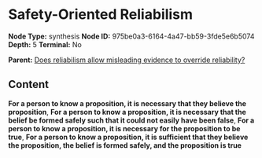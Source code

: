 # Safety-Oriented Reliabilism

**Node Type:** synthesis
**Node ID:** 975be0a3-6164-4a47-bb59-3fde5e6b5074
**Depth:** 5
**Terminal:** No

**Parent:** [Does reliabilism allow misleading evidence to override reliability?](does-reliabilism-allow-misleading-evidence-to-override-reliability-antithesis-45a1e6f6-41a2-4d15-96c9-9936819ee833.md)

## Content

**For a person to know a proposition, it is necessary that they believe the proposition**, **For a person to know a proposition, it is necessary that the belief be formed safely such that it could not easily have been false**, **For a person to know a proposition, it is necessary for the proposition to be true**, **For a person to know a proposition, it is sufficient that they believe the proposition, the belief is formed safely, and the proposition is true**

